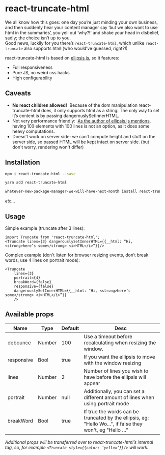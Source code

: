 # react-truncate-html

We all know how this goes: one day you’re just minding your own business, and then suddenly hear your content manager say ‘but we also want to use html in the summaries’, you yell out ‘why?!’ and shake your head in disbelief, sadly; the choice isn’t up to you.   
Good news, luckily for you there’s `react-truncate-html`, which unlike `react-truncate` also supports html (who would’ve guessed, right?!)

react-truncate-html is based on [ellipsis.js](https://github.com/glinford/ellipsis.js), so it features:

- Full responsiveness
- Pure JS, no weird css hacks
- High configurability

## Caveats

- **No react children allowed!**  Because of the dom manipulation react-truncate-html does, it only supports html as a string. The only way to set it’s content is by passing dangerouslySetInnerHTML.
- Not very performance friendly:  [As the author of ellipsis.js mentions](https://github.com/glinford/ellipsis.js), having 100 elements with 100 lines is not an option, as it does some heavy computations.
- Doesn't work on server side: we can't compute height and stuff on the server side, so passed HTML will be kept intact on server side. (but don't worry, rendering won't differ)

## Installation

```bash
npm i react-truncate-html --save
```

```bash
yarn add react-truncate-html
```

```bash
whatever-new-package-manager-we-will-have-next-month install react-truncate-html
```

_etc..._

## Usage

Simple example (truncate after 3 lines):
```
import Truncate from 'react-truncate-html';
<Truncate lines={3} dangerouslySetInnerHTML={{__html: “Hi, <strong>here’s some</strong> <i>HTML</i>”}}/>
```

Complex example (don't listen for browser resizing events, don’t break words, use 4 lines on portrait mode):
```
<Truncate 
    lines={3} 
    portrait={4} 
    breakWord={false} 
    responsive={false} 
    dangerouslySetInnerHTML={{__html: “Hi, <strong>here’s some</strong> <i>HTML</i>”}}
    />
```

## Available props

| Name       | Type   | Default | Desc                                                                                                   |
|------------|--------|---------|--------------------------------------------------------------------------------------------------------|
| debounce   | Number | 100     | Use a timeout before recalculating when resizing the window.                                           |
| responsive | Bool   | true    | If you want the ellipsis to move with the window resizing                                              |
| lines      | Number | 2       | Number of lines you wish to have before the ellipsis will appear                                       |
| portrait   | Number | null    | Additionally, you can set a different amount of lines when using portrait mode                         |
| breakWord  | Bool   | true    | If true the words can be truncated by the ellipsis, eg: "Hello Wo…", if false they won't, eg "Hello …" |


_Additional props will be transferred over to react-truncate-html’s internal <span> tag, so, for example `<Truncate style={{color: ‘yellow’}}/>` will work._

